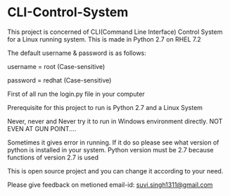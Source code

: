 # CLI-Control-System
This project is concerned of CLI(Command Line Interface) Control System for a Linux running system. This is made in Python 2.7 on RHEL 7.2

The default username & password is as follows:

username = root (Case-sensitive)

password = redhat (Case-sensitive)

First of all run the login.py file in your computer

Prerequisite for this project to run is Python 2.7 and a Linux System

Never, never and Never try it to run in Windows environment directly. NOT EVEN AT GUN POINT....

Sometimes it gives error in running. If it do so please see what version of python is installed in your system. Python version must be 2.7 because functions of version 2.7 is used


This is open source project and you can change it according to your need.

Please give feedback on metioned email-id: suvi.singh1311@gmail.com

